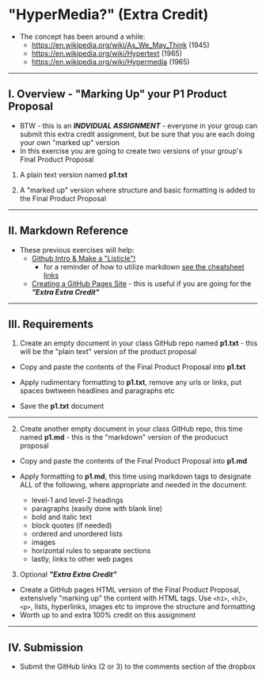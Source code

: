 # "HyperMedia?" (Extra Credit)

- The concept has been around a while:
  - https://en.wikipedia.org/wiki/As_We_May_Think (1945)
  - https://en.wikipedia.org/wiki/Hypertext (1965)
  - https://en.wikipedia.org/wiki/Hypermedia (1965)

---

## I. Overview - "Marking Up" your P1 Product Proposal 
- BTW - this is an ***INDVIDUAL ASSIGNMENT*** - everyone in your group can submit this extra credit assignment, but be sure that you are each doing your own "marked up" version
- In this exercise you are going to create two versions of your group's Final Product Proposal

1) A plain text version named **p1.txt**

2) A "marked up" version where structure and basic formatting is added to the Final Product Proposal

---

## II. Markdown Reference
- These previous exercises will help:
  - [Github Intro & Make a "Listicle"!](github-intro.md)
    - for a reminder of how to utilize markdown [see the cheatsheet links](github-intro.md#5---try-editing-readmemd-first)
  - [Creating a GitHub Pages Site](github-pages-site.md) - this is useful if you are going for the ***"Extra Extra Credit"***

---

## III. Requirements

1) Create an empty document in your class GitHub repo named **p1.txt** - this will be the "plain text" version of the product proposal

- Copy and paste the contents of the Final Product Proposal into **p1.txt**
  
- Apply rudimentary formatting to **p1.txt**, remove any urls or links, put spaces bwtween headlines and paragraphs etc

- Save the **p1.txt** document

---

2) Create another empty document in your class GitHub repo, this time named **p1.md** - this is the "markdown" version of the producuct proposal

- Copy and paste the contents of the Final Product Proposal into **p1.md**
  
- Apply formatting to **p1.md**, this time using markdown tags to designate ALL of the following, where appropriate and needed in the document:
  - level-1 and level-2 headings
  - paragraphs (easily done with blank line)
  - bold and italic text
  - block quotes (if needed)
  - ordered and unordered lists
  - images
  - horizontal rules to separate sections
  - lastly, links to other web pages

3) Optional ***"Extra Extra Credit"***

- Create a GitHub pages HTML version of the Final Product Proposal, extensively "marking up" the content with HTML tags. Use `<h1>`, `<h2>`, `<p>`, lists, hyperlinks, images etc to improve the structure and formatting
- Worth up to and extra 100% credit on this assignment

---

## IV. Submission

- Submit the GitHub links (2 or 3) to the comments section of the dropbox
